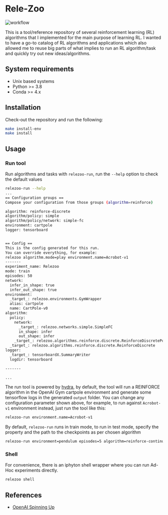 # Rele-Zoo
![workflow](https://github.com/Ohtar10/rele-zoo/actions/workflows/main.yml/badge.svg)

This is a tool/reference repository of several reinforcement learning (RL) algorithms that I implemented for 
the main purpose of learning RL. I wanted to have a go-to catalog of RL algorithms and applications which also
allowed me to reuse big parts of what implies to run an RL algorithm/task and quickly try out new ideas/algorithms.

## System requirements
* Unix based systems
* Python >= 3.8
* Conda >= 4.x

## Installation
Check-out the repository and run the following:
```bash
make install-env
make install
```

## Usage
### Run tool
Run algorithms and tasks with `relezoo-run`, run the `--help` option to check the default values
```bash
relezoo-run --help
...
== Configuration groups ==
Compose your configuration from those groups (algorithm=reinforce)

algorithm: reinforce-discrete
algorithm/policy: simple
algorithm/policy/network: simple-fc
environment: cartpole
logger: tensorboard


== Config ==
This is the config generated for this run.
You can override everything, for example:
relezoo algorithm.mode=play environment.name=Acrobot-v1
-------
experiment_name: Relezoo
mode: train
episodes: 50
network:
  infer_in_shape: true
  infer_out_shape: true
environment:
  _target_: relezoo.environments.GymWrapper
  alias: cartpole
  name: CartPole-v0
algorithm:
  policy:
    network:
      _target_: relezoo.networks.simple.SimpleFC
      in_shape: infer
      out_shape: infer
    _target_: relezoo.algorithms.reinforce.discrete.ReinforceDiscretePolicy
  _target_: relezoo.algorithms.reinforce.discrete.ReinforceDiscrete
logger:
  _target_: tensorboardX.SummaryWriter
  logdir: tensorboard

-------

...
```
The run tool is powered by [hydra](https://hydra.cc/), by default, the tool will run a REINFORCE algorithm in the OpenAI
Gym cartpole environment and generate some tensorflow logs in the generated `output` folder. You can change any
configuration parameter shown above, for example, to run against `Acrobot-v1` environment instead, just run the tool
like this:
```bash
relezoo-run environment.name=Acrobot-v1
```
By default, `relezoo-run` runs in train mode, to run in test mode, specify the property and the path to the checkpoints
as per chosen algorithm
```bash
relezoo-run environment=pendulum episodes=5 algorithm=reinforce-continuous mode=play checkpoints=../2022-03-02_16-43-18/checkpoints/ReinforceContinuousPolicy.cpt
```

### Shell
For convenience, there is an iphyton shell wrapper where you can run Ad-Hoc experiments directly.
```bash
relezoo shell
```

## References
- [OpenAI Spinning Up](https://spinningup.openai.com/en/latest/user/introduction.html)